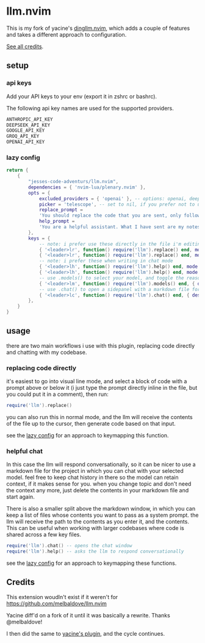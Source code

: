 # llm.nvim

This is my fork of yacine's [dingllm.nvim](https://github.com/yacineMTB/dingllm.nvim), which adds a couple of features and takes a different approach to configuration.

[See all credits](#credits).

## setup

### api keys

Add your API keys to your env (export it in zshrc or bashrc).

The following api key names are used for the supported providers.

```txt
ANTHROPIC_API_KEY
DEEPSEEK_API_KEY
GOOGLE_API_KEY
GROQ_API_KEY
OPENAI_API_KEY
```

### lazy config

````lua
return {
    {
        "jesses-code-adventurs/llm.nvim",
        dependencies = { 'nvim-lua/plenary.nvim' },
        opts = {
            excluded_providers = { 'openai' }, -- options: openai, deepseek, google, anthropic. any provider not in this list should have a corresponding API_KEY in the env
            picker = 'telescope', -- set to nil, if you prefer not to use telescope
            replace_prompt =
            'You should replace the code that you are sent, only following the comments. Do not talk at all. Only output valid code. Do not provide any backticks that surround the code. Never ever output backticks like this ```. Any comment that is asking you for something should be removed after you satisfy them. Other comments should left alone. Do not output backticks. Include a newline ("\n") at the beginning of any answer..',
            help_prompt =
            'You are a helpful assistant. What I have sent are my notes so far. You are very curt, yet helpful.'
        },
        keys = {
            -- note: i prefer use these directly in the file i'm editing
            { '<leader>lr', function() require('llm').replace() end, mode = "n", { desc = 'llm replace codeblock' } },
            { '<leader>lr', function() require('llm').replace() end, mode = "v", { desc = 'llm replace codeblock' } },
            -- note: i prefer these when writing in chat mode
            { '<leader>lh', function() require('llm').help() end, mode = "n", { desc = 'llm helpful response' } },
            { '<leader>lh', function() require('llm').help() end, mode = "v", { desc = 'llm helpful response' } },
            -- use .models() to select your model, and toggle the reasoning window display
            { '<leader>lm', function() require('llm').models() end, { desc = 'llm model selector' } },
            -- use .chat() to open a sidepanel with a markdown file for chatting, and a small file allowing you to link source code for the llm to receive as context. call it again to close the chat panel.
            { '<leader>lc', function() require('llm').chat() end, { desc = 'llm toggle chat window' } },
        },
    }
}
````

## usage

there are two main workflows i use with this plugin, replacing code directly and chatting with my codebase.

### replacing code directly

it's easiest to go into visual line mode, and select a block of code with a prompt above or below it (i just type the prompt directly inline in the file, but you could put it in a comment), then run:

```lua
require('llm').replace()
```

you can also run this in normal mode, and the llm will receive the contents of the file up to the cursor, then generate code based on that input.

see the [lazy config](#lazy-config) for an approach to keymapping this function.

### helpful chat

In this case the llm will respond conversationally, so it can be nicer to use a markdown file for the project in which you can chat with your selected model. feel free to keep chat history in there so the model can retain context, if it makes sense for you. when you change topic and don't need the context any more, just delete the contents in your markdown file and start again.

There is also a smaller split above the markdown window, in which you can keep a list of files whose contents you want to pass as a system prompt. the llm will receive the path to the contents as you enter it, and the contents. This can be useful when working with larger codebases where code is shared across a few key files.

```lua
require('llm').chat() -- opens the chat window
require('llm').help() -- asks the llm to respond conversationally
```

see the [lazy config](#lazy-config) for an approach to keymapping these functions.

## Credits

This extension woudln't exist if it weren't for https://github.com/melbaldove/llm.nvim

Yacine diff'd on a fork of it until it was basically a rewrite. Thanks @melbaldove!

I then did the same to [yacine's plugin](https://github.com/yacineMTB/dingllm.nvim), and the cycle continues.
